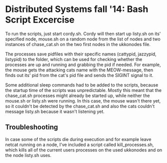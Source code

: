 # Distributed Systems fall '14: Bash Script Excercise

To run the scripts, just start cordy.sh. Cordy will then start up listy.sh on its' specified node, mouse.sh on a random node from the list of nodes and two instances of chase_cat.sh on the two first nodes in the ukkonodes file. 

The processes save pidfiles with their specific names (cattypid, jazzypid, listypid) to the folder, which can be used for checking whether the processes are up and running and grabbing the pid if needed. For example, the mouse gets the attacking cats name with the MEOW-message, then finds out its' pid from the cat's pid file and sends the SIGINT signal to it.

Some additional sleep commands had to be added to the scripts, because the startup time of the scripts was unpredictable. Mostly this meant that the chase_cat.sh processes might already be started up, while neither the mouse.sh or listy.sh were running. In this case, the mouse wasn't there yet, so it couldn't be detected by the chase_cat.sh and also the cats couldn't message listy.sh because it wasn't listening yet.


## Troubleshooting

In case some of the scripts die during execution and for example leave netcat running on a node, I've included a script called kill_processes.sh, which kills all of the current users processes on the used ukkonodes and on the node listy.sh uses.
